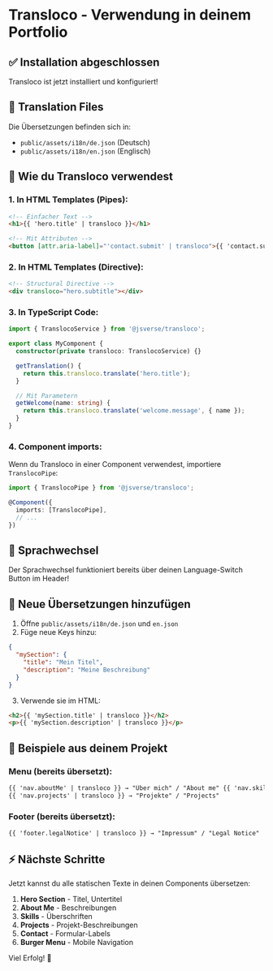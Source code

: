 # Transloco - Verwendung in deinem Portfolio

## ✅ Installation abgeschlossen

Transloco ist jetzt installiert und konfiguriert!

## 📁 Translation Files

Die Übersetzungen befinden sich in:

- `public/assets/i18n/de.json` (Deutsch)
- `public/assets/i18n/en.json` (Englisch)

## 🎯 Wie du Transloco verwendest

### 1. In HTML Templates (Pipes):

```html
<!-- Einfacher Text -->
<h1>{{ 'hero.title' | transloco }}</h1>

<!-- Mit Attributen -->
<button [attr.aria-label]="'contact.submit' | transloco">{{ 'contact.submit' | transloco }}</button>
```

### 2. In HTML Templates (Directive):

```html
<!-- Structural Directive -->
<div transloco="hero.subtitle"></div>
```

### 3. In TypeScript Code:

```typescript
import { TranslocoService } from '@jsverse/transloco';

export class MyComponent {
  constructor(private transloco: TranslocoService) {}

  getTranslation() {
    return this.transloco.translate('hero.title');
  }

  // Mit Parametern
  getWelcome(name: string) {
    return this.transloco.translate('welcome.message', { name });
  }
}
```

### 4. Component imports:

Wenn du Transloco in einer Component verwendest, importiere `TranslocoPipe`:

```typescript
import { TranslocoPipe } from '@jsverse/transloco';

@Component({
  imports: [TranslocoPipe],
  // ...
})
```

## 🔄 Sprachwechsel

Der Sprachwechsel funktioniert bereits über deinen Language-Switch Button im Header!

## 📝 Neue Übersetzungen hinzufügen

1. Öffne `public/assets/i18n/de.json` und `en.json`
2. Füge neue Keys hinzu:

```json
{
  "mySection": {
    "title": "Mein Titel",
    "description": "Meine Beschreibung"
  }
}
```

3. Verwende sie im HTML:

```html
<h2>{{ 'mySection.title' | transloco }}</h2>
<p>{{ 'mySection.description' | transloco }}</p>
```

## 🎨 Beispiele aus deinem Projekt

### Menu (bereits übersetzt):

```html
{{ 'nav.aboutMe' | transloco }} → "Über mich" / "About me" {{ 'nav.skills' | transloco }} → "Skills"
{{ 'nav.projects' | transloco }} → "Projekte" / "Projects"
```

### Footer (bereits übersetzt):

```html
{{ 'footer.legalNotice' | transloco }} → "Impressum" / "Legal Notice"
```

## ⚡ Nächste Schritte

Jetzt kannst du alle statischen Texte in deinen Components übersetzen:

1. **Hero Section** - Titel, Untertitel
2. **About Me** - Beschreibungen
3. **Skills** - Überschriften
4. **Projects** - Projekt-Beschreibungen
5. **Contact** - Formular-Labels
6. **Burger Menu** - Mobile Navigation

Viel Erfolg! 🚀
